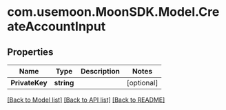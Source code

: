 # com.usemoon.MoonSDK.Model.CreateAccountInput

## Properties

| Name           | Type       | Description | Notes       |
| -------------- | ---------- | ----------- | ----------- |
| **PrivateKey** | **string** |             | \[optional] |

[\[Back to Model list\]](./#documentation-for-models) [\[Back to API list\]](./#documentation-for-api-endpoints) [\[Back to README\]](./)
